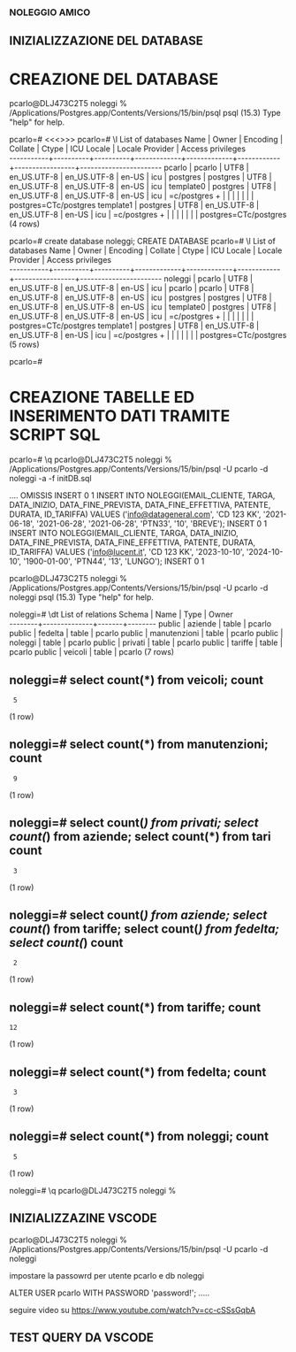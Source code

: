 ### NOLEGGIO AMICO

## INIZIALIZZAZIONE DEL DATABASE

# CREAZIONE DEL DATABASE

pcarlo@DLJ473C2T5 noleggi % /Applications/Postgres.app/Contents/Versions/15/bin/psql
psql (15.3)
Type "help" for help.

pcarlo=# <<<<OCCHIO SEMPRE AL PROMT CHE DEVE FINIRE CON =#>>>>
pcarlo=# \l
                                                 List of databases
   Name    |  Owner   | Encoding |   Collate   |    Ctype    | ICU Locale | Locale Provider |   Access privileges   
-----------+----------+----------+-------------+-------------+------------+-----------------+-----------------------
 pcarlo    | pcarlo   | UTF8     | en_US.UTF-8 | en_US.UTF-8 | en-US      | icu             | 
 postgres  | postgres | UTF8     | en_US.UTF-8 | en_US.UTF-8 | en-US      | icu             | 
 template0 | postgres | UTF8     | en_US.UTF-8 | en_US.UTF-8 | en-US      | icu             | =c/postgres          +
           |          |          |             |             |            |                 | postgres=CTc/postgres
 template1 | postgres | UTF8     | en_US.UTF-8 | en_US.UTF-8 | en-US      | icu             | =c/postgres          +
           |          |          |             |             |            |                 | postgres=CTc/postgres
(4 rows)

pcarlo=# create database noleggi;
CREATE DATABASE
pcarlo=# \l
                                                 List of databases
   Name    |  Owner   | Encoding |   Collate   |    Ctype    | ICU Locale | Locale Provider |   Access privileges   
-----------+----------+----------+-------------+-------------+------------+-----------------+-----------------------
 noleggi   | pcarlo   | UTF8     | en_US.UTF-8 | en_US.UTF-8 | en-US      | icu             | 
 pcarlo    | pcarlo   | UTF8     | en_US.UTF-8 | en_US.UTF-8 | en-US      | icu             | 
 postgres  | postgres | UTF8     | en_US.UTF-8 | en_US.UTF-8 | en-US      | icu             | 
 template0 | postgres | UTF8     | en_US.UTF-8 | en_US.UTF-8 | en-US      | icu             | =c/postgres          +
           |          |          |             |             |            |                 | postgres=CTc/postgres
 template1 | postgres | UTF8     | en_US.UTF-8 | en_US.UTF-8 | en-US      | icu             | =c/postgres          +
           |          |          |             |             |            |                 | postgres=CTc/postgres
(5 rows)

pcarlo=# 

# CREAZIONE TABELLE ED INSERIMENTO DATI TRAMITE SCRIPT SQL

pcarlo=# \q
pcarlo@DLJ473C2T5 noleggi % /Applications/Postgres.app/Contents/Versions/15/bin/psql -U pcarlo -d noleggi -a -f initDB.sql

....
OMISSIS
INSERT 0 1
INSERT INTO NOLEGGI(EMAIL_CLIENTE, TARGA, DATA_INIZIO, DATA_FINE_PREVISTA, DATA_FINE_EFFETTIVA, PATENTE, DURATA, ID_TARIFFA) VALUES ('info@datageneral.com', 'CD 123 KK', '2021-06-18', '2021-06-28', '2021-06-28', 'PTN33', '10', 'BREVE');
INSERT 0 1
INSERT INTO NOLEGGI(EMAIL_CLIENTE, TARGA, DATA_INIZIO, DATA_FINE_PREVISTA, DATA_FINE_EFFETTIVA, PATENTE, DURATA, ID_TARIFFA) VALUES ('info@lucent.it', 'CD 123 KK', '2023-10-10', '2024-10-10', '1900-01-00', 'PTN44', '13', 'LUNGO');
INSERT 0 1

pcarlo@DLJ473C2T5 noleggi % /Applications/Postgres.app/Contents/Versions/15/bin/psql -U pcarlo -d noleggi
psql (15.3)
Type "help" for help.

noleggi=# \dt
           List of relations
 Schema |     Name     | Type  | Owner  
--------+--------------+-------+--------
 public | aziende      | table | pcarlo
 public | fedelta      | table | pcarlo
 public | manutenzioni | table | pcarlo
 public | noleggi      | table | pcarlo
 public | privati      | table | pcarlo
 public | tariffe      | table | pcarlo
 public | veicoli      | table | pcarlo
(7 rows)

noleggi=# select count(*) from veicoli;
 count 
-------
     5
(1 row)

noleggi=# select count(*) from manutenzioni;
 count 
-------
     9
(1 row)

noleggi=# select count(*) from privati;
select count(*) from aziende;
select count(*) from tari count 
-------
     3
(1 row)

noleggi=# select count(*) from aziende;
select count(*) from tariffe;
select count(*) from fedelta;
select count(*) count 
-------
     2
(1 row)

noleggi=# select count(*) from tariffe;
 count 
-------
    12
(1 row)

noleggi=# select count(*) from fedelta;
 count 
-------
     3
(1 row)

noleggi=# select count(*) from noleggi;
 count 
-------
     5
(1 row)

noleggi=# \q
pcarlo@DLJ473C2T5 noleggi %


## INIZIALIZZAZINE VSCODE

pcarlo@DLJ473C2T5 noleggi % /Applications/Postgres.app/Contents/Versions/15/bin/psql -U pcarlo -d noleggi

impostare la passowrd per utente pcarlo e db noleggi

ALTER USER pcarlo WITH PASSWORD 'password!';
.....




seguire video su https://www.youtube.com/watch?v=cc-cSSsGqbA



## TEST QUERY DA VSCODE

